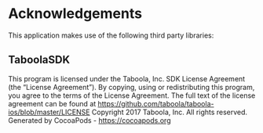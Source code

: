 # Acknowledgements
This application makes use of the following third party libraries:

## TaboolaSDK

This program is licensed under the Taboola, Inc. SDK License Agreement (the “License Agreement”). By copying, using or redistributing this program, you agree to the terms of the License Agreement. The full text of the license agreement can be found at https://github.com/taboola/taboola-ios/blob/master/LICENSE Copyright 2017 Taboola, Inc.  All rights reserved.
Generated by CocoaPods - https://cocoapods.org
